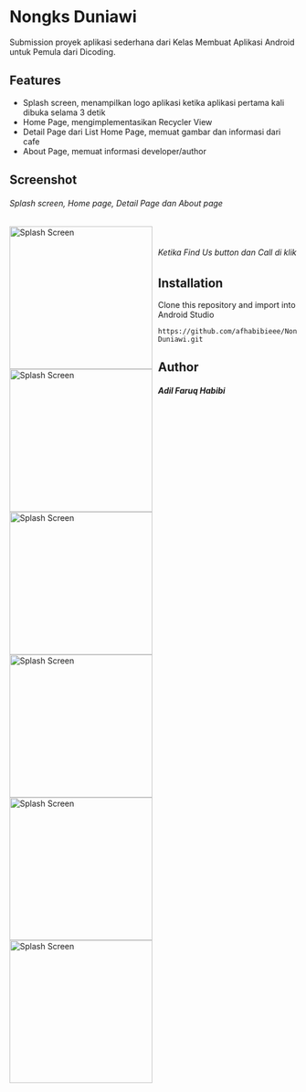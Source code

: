 # Nongks Duniawi
Submission proyek aplikasi sederhana dari Kelas Membuat Aplikasi Android untuk Pemula dari Dicoding.

## Features
* Splash screen, menampilkan logo aplikasi ketika aplikasi pertama kali dibuka selama 3 detik
* Home Page, mengimplementasikan Recycler View
* Detail Page dari List Home Page, memuat gambar dan informasi dari cafe
* About Page, memuat informasi developer/author

## Screenshot
###### Splash screen, Home page, Detail Page dan About page <br>
<img src="https://user-images.githubusercontent.com/70691510/127438284-56d4dadb-66ab-4bcf-9e42-2dc828b6081a.png"
     alt="Splash Screen"
     style="float: left; margin-right: 10px;"
     width="250" />
<img src="https://user-images.githubusercontent.com/70691510/127438321-305a05d3-9612-43cb-9fc8-9a8d208af328.png"
     alt="Splash Screen"
     style="float: left; margin-right: 10px;"
     width="250" /> <br>
<img src="https://user-images.githubusercontent.com/70691510/127438412-dc69c921-34fd-40fa-83c3-c17dd47d4c34.png"
     alt="Splash Screen"
     style="float: left; margin-right: 10px;"
     width="250" />
<img src="https://user-images.githubusercontent.com/70691510/127438477-21e11f22-876d-4779-983c-4b76640e697b.png"
     alt="Splash Screen"
     style="float: left; margin-right: 10px;"
     width="250" />
     
###### Ketika Find Us button dan Call di klik <br>

<img src="https://user-images.githubusercontent.com/70691510/127438524-e50f02f1-f858-46a9-a75a-db400e54a8b0.png"
     alt="Splash Screen"
     style="float: left; margin-right: 10px;"
     width="250" />
<img src="https://user-images.githubusercontent.com/70691510/127438660-38cd11e1-de08-4642-b712-a909f673e35c.png"
     alt="Splash Screen"
     style="float: left; margin-right: 10px;"
     width="250" />

## Installation
Clone this repository and import into Android Studio
```
https://github.com/afhabibieee/Nongks-Duniawi.git
```
## Author
##### Adil Faruq Habibi
